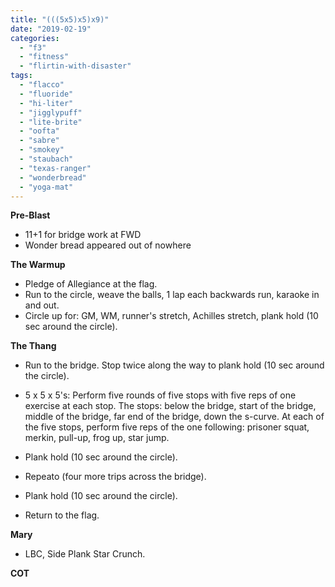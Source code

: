 ```yaml
---
title: "(((5x5)x5)x9)"
date: "2019-02-19"
categories: 
  - "f3"
  - "fitness"
  - "flirtin-with-disaster"
tags: 
  - "flacco"
  - "fluoride"
  - "hi-liter"
  - "jigglypuff"
  - "lite-brite"
  - "oofta"
  - "sabre"
  - "smokey"
  - "staubach"
  - "texas-ranger"
  - "wonderbread"
  - "yoga-mat"
---
```


**Pre-Blast**

- 11+1 for bridge work at FWD
- Wonder bread appeared out of nowhere

**The Warmup**

- Pledge of Allegiance at the flag.
- Run to the circle, weave the balls, 1 lap each backwards run, karaoke in and out.
- Circle up for: GM, WM, runner's stretch, Achilles stretch, plank hold (10 sec around the circle).

****T**he T**hang****

- Run to the bridge. Stop twice along the way to plank hold (10 sec around the circle).

- 5 x 5 x 5's: Perform five rounds of five stops with five reps of one exercise at each stop. The stops: below the bridge, start of the bridge, middle of the bridge, far end of the bridge, down the s-curve. At each of the five stops, perform five reps of the one following: prisoner squat, merkin, pull-up, frog up, star jump.

- Plank hold (10 sec around the circle).
- Repeato (four more trips across the bridge).

- Plank hold (10 sec around the circle).
- Return to the flag.

**Mary**

- LBC, Side Plank Star Crunch.

**COT**
